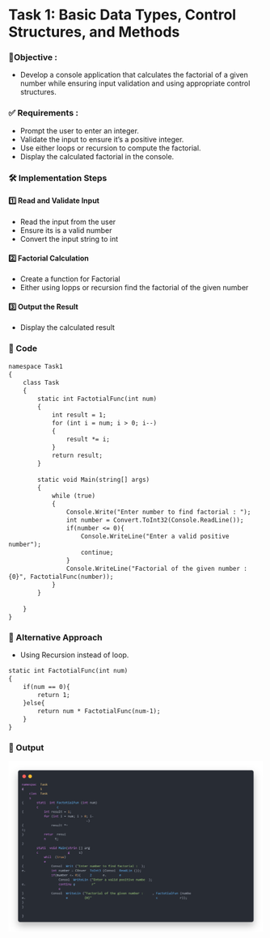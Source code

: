 
# Task 1: Basic Data Types, Control Structures, and Methods


### 🎯Objective :

- Develop a console application that calculates the factorial of a given number while ensuring input validation and using appropriate control structures.


###  ✅  Requirements :

- Prompt the user to enter an integer.
- Validate the input to ensure it’s a positive integer.
- Use either loops or recursion to compute the factorial.
- Display the calculated factorial in the console.

###  🛠 Implementation Steps


#### 1️⃣ Read and Validate Input

- Read the input from the user
- Ensure its is a valid number
- Convert the input string to int

#### 2️⃣ Factorial Calculation

- Create a function for Factorial
- Either using lopps or recursion find the factorial of the given number

#### 3️⃣ Output the Result

- Display the calculated result

### 📝 Code
```
namespace Task1
{
    class Task
    {
        static int FactotialFunc(int num)
        {
            int result = 1;
            for (int i = num; i > 0; i--)
            {
                result *= i;
            }
            return result;
        }

        static void Main(string[] args)
        {
            while (true)
            {
                Console.Write("Enter number to find factorial : ");
                int number = Convert.ToInt32(Console.ReadLine());
                if(number <= 0){
                    Console.WriteLine("Enter a valid positive number");
                    continue;
                }
                Console.WriteLine("Factorial of the given number : {0}", FactotialFunc(number));
            }
        }

    }
}
```

### 🔹 Alternative Approach

- Using Recursion instead of loop.
```
static int FactotialFunc(int num)
{
    if(num == 0){
        return 1;
    }else{
        return num * FactotialFunc(num-1);
    }
}
```

### 📌 Output
![View 1](./images/image1.png)
